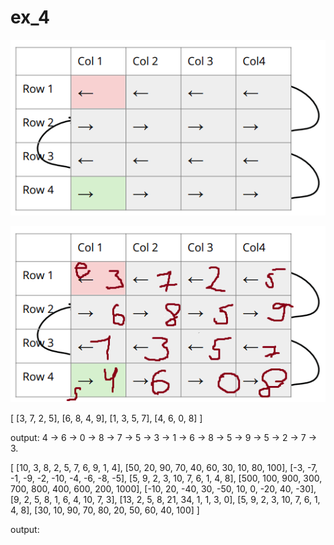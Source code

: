 # ex_4

![to_do](./ex_4.png)

![visualization](./ex_4_description.png)

[
  [3, 7, 2, 5],
  [6, 8, 4, 9],
  [1, 3, 5, 7],
  [4, 6, 0, 8]
]

output: 
4 -> 6 -> 0 -> 8 ->
7 -> 5 -> 3 -> 1 ->
6 -> 8 -> 5 -> 9 ->
5 -> 2 -> 7 -> 3.

[ 
	[10, 3, 8, 2, 5, 7, 6, 9, 1, 4],
	[50, 20, 90, 70, 40, 60, 30, 10, 80, 100],
	[-3, -7, -1, -9, -2, -10, -4, -6, -8, -5],
	[5, 9, 2, 3, 10, 7, 6, 1, 4, 8],
	[500, 100, 900, 300, 700, 800, 400, 600, 200, 1000],
	[-10, 20, -40, 30, -50, 10, 0, -20, 40, -30],
	[9, 2, 5, 8, 1, 6, 4, 10, 7, 3],
	[13, 2, 5, 8, 21, 34, 1, 1, 3, 0],
	[5, 9, 2, 3, 10, 7, 6, 1, 4, 8],
	[30, 10, 90, 70, 80, 20, 50, 60, 40, 100]
]

output: 